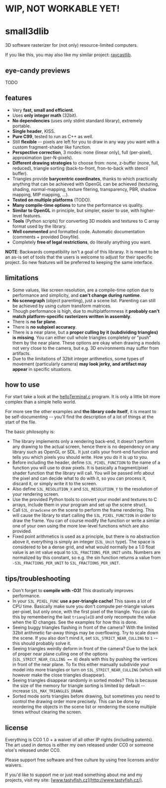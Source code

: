 # WIP, NOT WORKABLE YET!

# small3dlib

3D software rasterizer for (not only) resource-limited computers.

If you like this, you may also like my similar project: [raycastlib](https://gitlab.com/drummyfish/raycastlib).

## eye-candy previews

TODO

## features

- Very **fast, small and efficient**.
- Uses **only integer math** (32bit).
- **No dependencies** (uses only stdint standard library), extremely portable.
- **Single header**, KISS.
- **Pure C99**, tested to run as C++ as well.
- Still **flexible** -- pixels are left for you to draw in any way you want with a custom fragment-shader like function.
- **Perspective correction**, 3 modes: none (linear only), full (per-pixel), approximation (per-N-pixels). 
- **Different drawing strategies** to choose from: none, z-buffer (none, full, reduced), triangle sorting (back-to-front, fron-to-back with stencil buffer).
- Triangles provide **barycentric coordinates**, thanks to which practically anything that can be achieved with OpenGL can be achieved (texturing, shading, normal-mapping, texture fitering, transparency, PBR, shadow mapping, MIP mapping, ...).
- **Tested on multiple platforms** (TODO).
- **Many compile-time options** to tune the performance vs quality.
- **Similar to OpenGL** in principle, but simpler, easier to use, with higher-level features.
- **Tools** (Python scripts) for converting 3D models and textures to C array format used by the library.
- **Well commented** and formatted code. Automatic documentation (comments + provided Doxyfile).
- Completely **free of legal restrictions**, do literally anything you want.

**NOTE**: Backwards compatibility isn't a goal of this libraray. It is meant to
be an as-is set of tools that the users is welcome to adjust for their
specific project. So new features will be preferred to keeping the same
interface.

## limitations

- Some values, like screen resolution, are a compile-time option due to performance and simplicity, and **can't change during runtime**.
- **No scenegraph** (object parenting), just a scene list. Parenting can still be achieved by using cutom transform matrices.
- Though performance is high, due to multiplatformness it **probably can't match platform-specific rasterizers written in assembly**.
- There is **no far plane**.
- There is **no subpixel accuracy**.
- There is a near plane, but a **proper culling by it (subdividing triangles) is missing**. You can either cull whole triangles completely or "push" them by the near plane. These options are okay when drawing a models not very close to the camera, but e.g. 3D environments may suffer from artifacts.
- Due to the limitations of 32bit integer arithmetics, some types of movement (particularly camera) **may look jerky, and artifact may appear** in specific situations.

## how to use

For start take a look at the [helloTerminal.c](https://gitlab.com/drummyfish/small3dlib/blob/master/programs/helloTerminal.c) program. It is only a little bit more complex than a simple hello world.

For more see the other examples and **the library code itself**, it is meant to be self-documenting -- you'll find the description of a lot of things at the start of the file.

The basic philosophy is:

- The library implements only a rendering back-end, it doesn't perform any drawing to the actual screen,
  hence there is no dependency on any library such as OpenGL or SDL. It just calls your front-end function
  and tells you which pixels you should write. How you do it is up to you.
- Before including the header, define `S3L_PIXEL_FUNCTION` to the name of a function you will use to
  draw pixels. It is basically a fragment/pixel shader function that the library will call. You will
  be passed info about the pixel and can decide what to do with it, so you can process it, discard it,
  or simply write it to the screen.
- Also define `S3L_RESOLUTION_X` and `S3L_RESOLUTION_Y` to the resolution of your rendering screen.
- Use the provided Python tools to convert your model and textures to C arrays, include them in your
  program and set up the scene struct.
- Call `S3L_drawScene` on the scene to perform the frame rendering. This will cause the
  library to start calling the `S3L_PIXEL_FUNCTION` in order to draw the frame. You can of course
  modify the function or write a similar one of your own using the more low-level functions which are
  also provided.
- Fixed point arithmetics is used as a principle, but there is no abstraction above it, everything is simply
  an integer (`S3L_Unit` type). The space is considered to be a dense grid, and what would normally be
  a 1.0 float value is an int value equal to `S3L_FRACTIONS_PER_UNIT` units. Numbers are normalized by this
  constant, so e.g. the sin function returns a value from `-S3L_FRACTIONS_PER_UNIT` to `S3L_FRACTIONS_PER_UNIT`.

## tips/troubleshooting

- Don't forget to **compile with -O3!** This drastically improves performance.
- In your `S3L_PIXEL_FUNC` **use a per-triangle cache!** This saves a lot of CPU time. Basically make sure you don't compute per-triangle values per-pixel, but only once, with the first pixel of the triangle. You can do this by remembering the last `triangleID` and only recompute the value when the ID changes. See the examples for how this is done.
- Seeing buggy triangles flashing in front of the camera? With the limited 32bit arithmetic far-away things may be overflowing. Try to scale down the scene. If you also don't mind it, set `S3L_STRICT_NEAR_CULLING` to `1` -- this should probably solve it.
- Seeing triangles weirdly deform in front of the camera? Due to the lack of proper near plane culling one of the options (`S3L_STRICT_NEAR_CULLING == 0`) deals with this by pushing the vertices in front of the near plane. To fix this either manually subdivide your model into more triangles or turn on `S3L_STRICT_NEAR_CULLING` (which will however make the close triangles disappear). 
- Seeing triangles disappear randomly in sorted modes? This is because the size of the memory for triangle sorting is limited by default -- increase `S3L_MAX_TRIANGLES_DRAWN`.
- Sorted mode sorts triangles before drawing, but sometimes you need to control the drawing order more precisely. This can be done by reordering the objects in the scene list or rendering the scene multiple times without clearing the screen.

## license

Everything is CC0 1.0 + a waiver of all other IP rights (including patents). The art used in demos is either my own released under CC0 or someone else's released under CC0.

Please support free software and free culture by using free licenses and/or waivers.

If you'd like to support me or just read something about me and my projects, visit my site: [www.tastyfish.cz](http://www.tastyfish.cz/).
